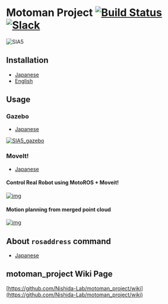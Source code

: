 # Motoman Project [![Build Status](https://travis-ci.org/Nishida-Lab/motoman_project.svg?branch=kinetic-devel)](https://travis-ci.org/Nishida-Lab/motoman_project) [![Slack](https://img.shields.io/badge/slack-nishida--lab-dda0dd.svg)](http://nishida-lab.slack.com)

![SIA5](.image/sia5.png)
## Installation
* [Japanese](https://github.com/Nishida-Lab/motoman_project/wiki/Installation-%5BJapanese%5D)
* [English](https://github.com/Nishida-Lab/motoman_project/wiki/Installation-%5BEnglish%5D)

## Usage
### Gazebo
* [Japanese](https://github.com/Nishida-Lab/motoman_project/wiki/Gazebo-%5BJapanese%5D)

[![SIA5_gazebo](.image/gazebo_youtube.png)](http://www.youtube.com/watch?v=FJFXUtZzpJA)

### MoveIt!
* [Japanese](https://github.com/Nishida-Lab/motoman_project/wiki/MoveIt!-%5BJapanese%5D)

#### Control Real Robot using MotoROS + Moveit!
[![img](.image/moveit_youtube.png)](https://youtu.be/WvK1FSl2GSg)

#### Motion planning from merged point cloud
[![img](.image/multi_kinect_youtube.png)](https://youtu.be/WFr2TgGqnDg)

## About `rosaddress` command
* [Japanese](https://github.com/Nishida-Lab/motoman_project/wiki/About-rosaddress-command-%5BJapanese%5D)

## motoman_project Wiki Page
[https://github.com/Nishida-Lab/motoman_project/wiki](https://github.com/Nishida-Lab/motoman_project/wiki)
